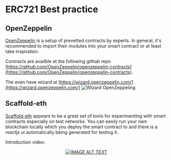 # ERC721 Best practice

## OpenZeppelin
[OpenZeppelin](https://openzeppelin.com/) is a setup of prevetted contracts by experts. 
In general, it's recommended to import their modules into your smart contract or at least take inspiration. 

Contracts are availble at the following github repo [https://github.com/OpenZeppelin/openzeppelin-contracts](https://github.com/OpenZeppelin/openzeppelin-contracts).

The even have wizard at [https://wizard.openzeppelin.com/](https://wizard.openzeppelin.com/)
![Wizard OpenZeppeling](https://user-images.githubusercontent.com/1133607/120284189-4ad44e80-c2bc-11eb-86de-93889bd10b29.png)


## Scaffold-eth
[Scaffold-eth](https://github.com/austintgriffith/scaffold-eth) appears to be a great set of tools for experimenting with smart contracts especially on test networks. You can easily run your own blockchain locally which you deploy the smart contract to and there is a reactjs ui automatically being generated for testing it. 

Introduction video:
<div align="center">
  <a href="https://www.youtube.com/watch?v=33gnKe7ttCc&t=477s"><img src="https://img.youtube.com/vi/33gnKe7ttCc/0.jpg" alt="IMAGE ALT TEXT"></a>
</div>

